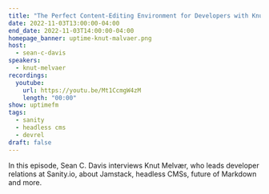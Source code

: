 ```yaml
---
title: "The Perfect Content-Editing Environment for Developers with Knut Melvær"
date: 2022-11-03T13:00:00-04:00
end_date: 2022-11-03T14:00:00-04:00
homepage_banner: uptime-knut-malvaer.png
host:
  - sean-c-davis
speakers:
  - knut-melvaer
recordings:
  youtube:
    url: https://youtu.be/Mt1CcmgW4zM
    length: "00:00"
show: uptimefm
tags:
  - sanity
  - headless cms
  - devrel
draft: false
---
```


In this episode, Sean C. Davis interviews Knut Melvær, who leads developer relations at Sanity.io, about Jamstack, headless CMSs, future of Markdown and more.

